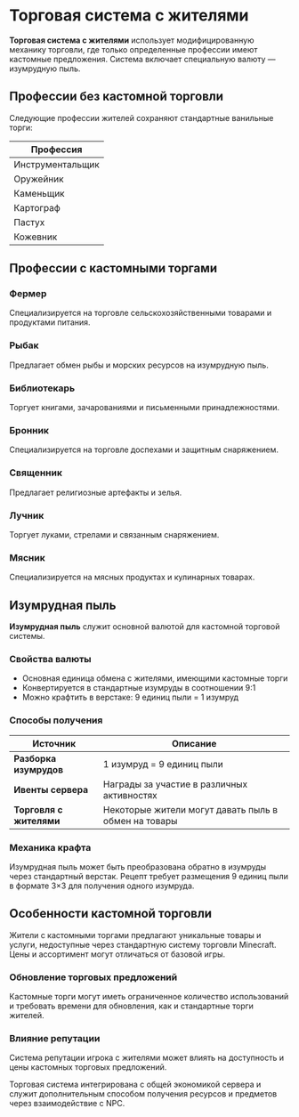 # Торговая система с жителями

**Торговая система с жителями** использует модифицированную механику торговли, где только определенные профессии имеют кастомные предложения. Система включает специальную валюту — изумрудную пыль.

## Профессии без кастомной торговли

Следующие профессии жителей сохраняют стандартные ванильные торги:

| Профессия |
|-----------|
| Инструментальщик |
| Оружейник |
| Каменьщик |
| Картограф |
| Пастух |
| Кожевник |

## Профессии с кастомными торгами

### Фермер
Специализируется на торговле сельскохозяйственными товарами и продуктами питания.

### Рыбак  
Предлагает обмен рыбы и морских ресурсов на изумрудную пыль.

### Библиотекарь
Торгует книгами, зачарованиями и письменными принадлежностями.

### Бронник
Специализируется на торговле доспехами и защитным снаряжением.

### Священник
Предлагает религиозные артефакты и зелья.

### Лучник
Торгует луками, стрелами и связанным снаряжением.

### Мясник
Специализируется на мясных продуктах и кулинарных товарах.

## Изумрудная пыль

**Изумрудная пыль** служит основной валютой для кастомной торговой системы.

### Свойства валюты
- Основная единица обмена с жителями, имеющими кастомные торги
- Конвертируется в стандартные изумруды в соотношении 9:1
- Можно крафтить в верстаке: 9 единиц пыли = 1 изумруд

### Способы получения

| Источник | Описание |
|----------|----------|
| **Разборка изумрудов** | 1 изумруд = 9 единиц пыли |
| **Ивенты сервера** | Награды за участие в различных активностях |
| **Торговля с жителями** | Некоторые жители могут давать пыль в обмен на товары |

### Механика крафта
Изумрудная пыль может быть преобразована обратно в изумруды через стандартный верстак. Рецепт требует размещения 9 единиц пыли в формате 3×3 для получения одного изумруда.

## Особенности кастомной торговли

Жители с кастомными торгами предлагают уникальные товары и услуги, недоступные через стандартную систему торговли Minecraft. Цены и ассортимент могут отличаться от базовой игры.

### Обновление торговых предложений
Кастомные торги могут иметь ограниченное количество использований и требовать времени для обновления, как и стандартные торги жителей.

### Влияние репутации
Система репутации игрока с жителями может влиять на доступность и цены кастомных торговых предложений.

Торговая система интегрирована с общей экономикой сервера и служит дополнительным способом получения ресурсов и предметов через взаимодействие с NPC.